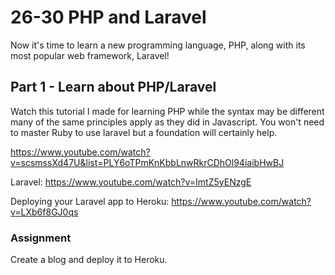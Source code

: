 # 26-30 PHP and Laravel

Now it's time to learn a new programming language, PHP, along with its most popular web framework, Laravel!

## Part 1 - Learn about PHP/Laravel

Watch this tutorial I made for learning PHP while the syntax may be different many of the same principles apply as they did in Javascript. You won't need to master Ruby to use laravel but a foundation will certainly help.

https://www.youtube.com/watch?v=scsmssXd47U&list=PLY6oTPmKnKbbLnwRkrCDhOl94iaibHwBJ

Laravel: https://www.youtube.com/watch?v=ImtZ5yENzgE

Deploying your Laravel app to Heroku: https://www.youtube.com/watch?v=LXb6f8GJ0qs

### Assignment

Create a blog and deploy it to Heroku.
